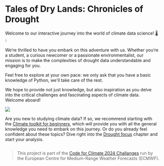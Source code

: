 # Tales of Dry Lands: Chronicles of Drought

<p class="message">Welcome to our interactive journey into the world of climate data science! 🌡️💧<p>

We’re thrilled to have you embark on this adventure with us. Whether you’re a student, a curious newcomer or a passionate environmentalist, our mission is to make the complexities of drought data understandable and engaging for you. 

Feel free to explore at your own pace: we only ask that you have a basic knowledge of Python, we'll take care of the rest.

We hope to provide not just knowledge, but also inspiration as you delve into the critical challenges and fascinating aspects of climate data. Welcome aboard!

![](images/basket-giphy.gif)


Are you new to studying climate data? If so, we recommend starting with the [Climate toolkit for beginners](chapters/01-climate-toolkit-for-beginners/what-is-climate), which will provide you with all the general knowledge you need to embark on this journey. 
Or do you already feel confident about these topics? Dive right into the [Drought focus](chapters/03-notebook-time-machine/index) chapter and start your analysis.



```{tableofcontents}
```


> This project is part of the [Code for Climate 2024 Challanges](https://codeforearth.ecmwf.int/) run by the European Centre for Medium-Range Weather Forecasts (ECMWF).
